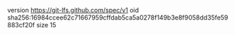 version https://git-lfs.github.com/spec/v1
oid sha256:16984ccee62c71667959cffdab5ca5a0278f149b3e8f9058dd35fe59883cf20f
size 15
